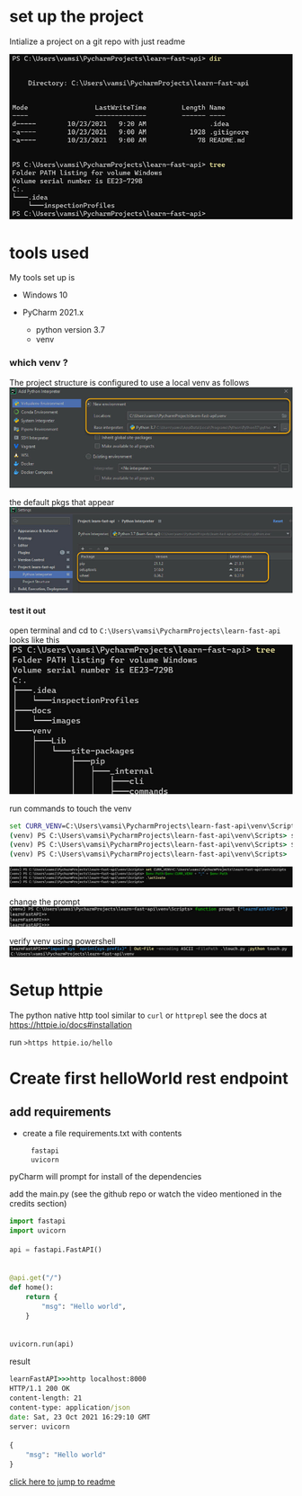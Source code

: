 
# set up the project
Intialize a project on a git repo with just readme

![init dir with read me only](images/initial-dir-readme-only.jpg)

# tools used
My tools set up is
* Windows 10

* PyCharm 2021.x
    - python version 3.7
    - venv
  

### which venv ?
The project structure is configured to use a local venv as follows
![initial venv creation locally](images/init-venv.jpg)

the default pkgs that appear
![the default pkgs that appear](images/init-venv-only-few-pkgs.jpg)

#### test it out
open terminal and cd to `C:\Users\vamsi\PycharmProjects\learn-fast-api`
looks like this
![dir-struct-partial-01](images/dir-struct-partial-01.jpg)

run commands to touch the venv
```bat
set CURR_VENV=C:\Users\vamsi\PycharmProjects\learn-fast-api\venv\Scripts^C
(venv) PS C:\Users\vamsi\PycharmProjects\learn-fast-api\venv\Scripts> set CURR_VENV=C:\Users\vamsi\PycharmProjects\learn-fast-api\venv\Scripts
(venv) PS C:\Users\vamsi\PycharmProjects\learn-fast-api\venv\Scripts> $env:Path=$env:CURR_VENV + ";" + $env:Path
(venv) PS C:\Users\vamsi\PycharmProjects\learn-fast-api\venv\Scripts> .\activate
```
![activate-venv](images/activate-venv.jpg)

change the prompt
![change-prompt](images/change-prompt.jpg)

verify venv using powershell
![verify-venv-ps](images/verify-venv-ps.jpg)


# Setup httpie
The python native http tool similar to `curl` or `httprepl`
see the docs at  https://httpie.io/docs#installation

run `>https httpie.io/hello`

# Create first helloWorld rest endpoint
## add requirements
* create a file requirements.txt with contents
  ```text
    fastapi
    uvicorn
  ```

pyCharm will prompt for install of the dependencies

add the main.py (see the github repo or watch the video mentioned in the credits section)
```python
import fastapi
import uvicorn

api = fastapi.FastAPI()


@api.get("/")
def home():
    return {
        "msg": "Hello world",
    }


uvicorn.run(api)

```

result

```cmd
learnFastAPI>>>http localhost:8000
HTTP/1.1 200 OK
content-length: 21
content-type: application/json
date: Sat, 23 Oct 2021 16:29:10 GMT
server: uvicorn

{
    "msg": "Hello world"
}

```

[click here to jump to readme](../README.md)
